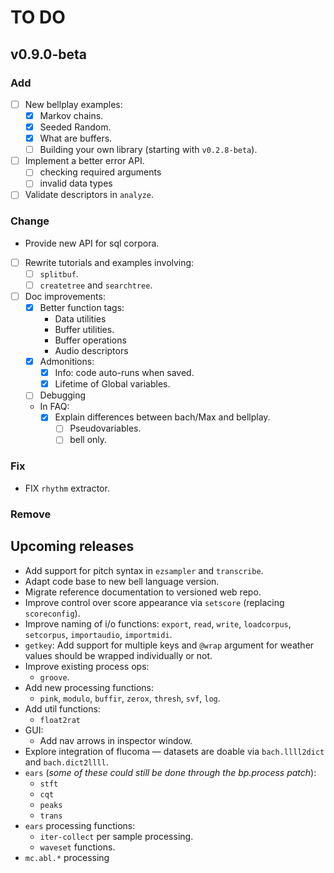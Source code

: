 # TO DO

## v0.9.0-beta

### Add

- [ ] New bellplay examples:
  - [x] Markov chains.
  - [x] Seeded Random.
  - [x] What are buffers.
  - [ ] Building your own library (starting with `v0.2.8-beta`).
- [ ] Implement a better error API.
  - [ ] checking required arguments
  - [ ] invalid data types
- [ ] Validate descriptors in `analyze`.

### Change

- Provide new API for sql corpora.
- [ ] Rewrite tutorials and examples involving:
  - [ ] `splitbuf`.
  - [ ] `createtree` and `searchtree`.
- [ ] Doc improvements:
  - [x] Better function tags:
    - Data utilities
    - Buffer utilities.
    - Buffer operations
    - Audio descriptors
  - [x] Admonitions:
    - [x] Info: code auto-runs when saved.
    - [x] Lifetime of Global variables.
  - [ ] Debugging
  - In FAQ:
    - [x] Explain differences between bach/Max and bellplay.
      - [ ] Pseudovariables.
      - [ ] bell only.

### Fix

- FIX `rhythm` extractor.

### Remove

## Upcoming releases

- Add support for pitch syntax in `ezsampler` and `transcribe`.
- Adapt code base to new bell language version.
- Migrate reference documentation to versioned web repo.
- Improve control over score appearance via `setscore` (replacing `scoreconfig`).
- Improve naming of i/o functions: `export`, `read`, `write`, `loadcorpus`, `setcorpus`, `importaudio`, `importmidi`.
- `getkey`: Add support for multiple keys and `@wrap` argument for weather values should be wrapped individually or not.
- Improve existing process ops:
  - `groove`.
- Add new processing functions:
  - `pink`, `modulo`, `buffir`, `zerox`, `thresh`, `svf`, `log`.
- Add util functions:
  - `float2rat`
- GUI:
  - Add nav arrows in inspector window.
- Explore integration of flucoma — datasets are doable via `bach.llll2dict` and `bach.dict2llll`.
- `ears` (_some of these could still be done through the bp.process patch_):
  - `stft`
  - `cqt`
  - `peaks`
  - `trans`
- `ears` processing functions:
  - `iter-collect` per sample processing.
  - `waveset` functions.
- `mc.abl.*` processing
